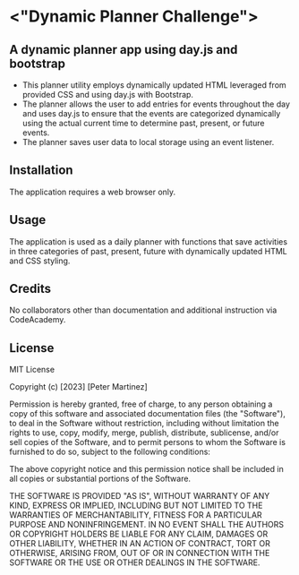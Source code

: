 # <"Dynamic Planner Challenge">

## A dynamic planner app using day.js and bootstrap

- This planner utility employs dynamically updated HTML leveraged from provided CSS and using day.js with Bootstrap.
- The planner allows the user to add entries for events throughout the day and uses day.js to ensure that the events are categorized dynamically using the actual current time to determine past, present, or future events.
- The planner saves user data to local storage using an event listener.


## Installation

The application requires a web browser only. 

## Usage

The application is used as a daily planner with functions that save activities in three categories of past, present, future with dynamically updated HTML and CSS styling. 

## Credits

No collaborators other than documentation and additional instruction via CodeAcademy.

## License

MIT License

Copyright (c) [2023] [Peter Martinez]

Permission is hereby granted, free of charge, to any person obtaining a copy
of this software and associated documentation files (the "Software"), to deal
in the Software without restriction, including without limitation the rights
to use, copy, modify, merge, publish, distribute, sublicense, and/or sell
copies of the Software, and to permit persons to whom the Software is
furnished to do so, subject to the following conditions:

The above copyright notice and this permission notice shall be included in all
copies or substantial portions of the Software.

THE SOFTWARE IS PROVIDED "AS IS", WITHOUT WARRANTY OF ANY KIND, EXPRESS OR
IMPLIED, INCLUDING BUT NOT LIMITED TO THE WARRANTIES OF MERCHANTABILITY,
FITNESS FOR A PARTICULAR PURPOSE AND NONINFRINGEMENT. IN NO EVENT SHALL THE
AUTHORS OR COPYRIGHT HOLDERS BE LIABLE FOR ANY CLAIM, DAMAGES OR OTHER
LIABILITY, WHETHER IN AN ACTION OF CONTRACT, TORT OR OTHERWISE, ARISING FROM,
OUT OF OR IN CONNECTION WITH THE SOFTWARE OR THE USE OR OTHER DEALINGS IN THE
SOFTWARE.